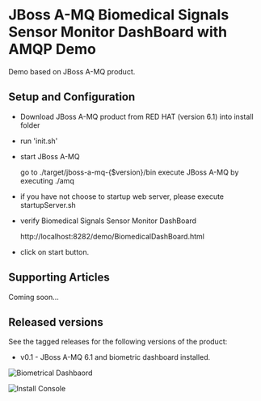 JBoss A-MQ Biomedical Signals Sensor Monitor DashBoard with AMQP Demo 
=====================================================================

Demo based on JBoss A-MQ product.

Setup and Configuration
-----------------------

- Download JBoss A-MQ product from RED HAT (version 6.1) into install folder

- run 'init.sh' 

- start JBoss A-MQ

   go to ./target/jboss-a-mq-{$version}/bin
   execute JBoss A-MQ by executing ./amq

- if you have not choose to startup web server, please execute startupServer.sh 

- verify Biomedical Signals Sensor Monitor DashBoard

    http://localhost:8282/demo/BiomedicalDashBoard.html

- click on start button.


Supporting Articles
-------------------

Coming soon...


Released versions
-----------------

See the tagged releases for the following versions of the product:

- v0.1 - JBoss A-MQ 6.1 and biometric dashboard installed.

![Biometrical Dashbaord](https://github.com/eschabell/amqp-demo-web-biomedical/blob/master/docs/demo-images/bio-dashboard.png?raw=true)

![Install Console](https://github.com/eschabell/amqp-demo-web-biomedical/blob/master/docs/demo-images/install-console.png?raw=true)

